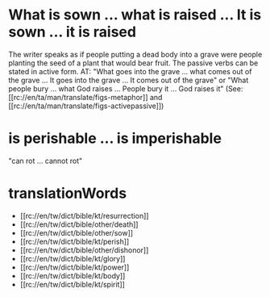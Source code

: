 # What is sown ... what is raised ... It is sown ... it is raised

The writer speaks as if people putting a dead body into a grave were people planting the seed of a plant that would bear fruit. The passive verbs can be stated in active form. AT: "What goes into the grave ... what comes out of the grave ... It goes into the grave ... It comes out of the grave" or "What people bury ... what God raises ... People bury it ... God raises it" (See: [[rc://en/ta/man/translate/figs-metaphor]] and [[rc://en/ta/man/translate/figs-activepassive]])

# is perishable ... is imperishable

"can rot ... cannot rot"

# translationWords

* [[rc://en/tw/dict/bible/kt/resurrection]]
* [[rc://en/tw/dict/bible/other/death]]
* [[rc://en/tw/dict/bible/other/sow]]
* [[rc://en/tw/dict/bible/kt/perish]]
* [[rc://en/tw/dict/bible/other/dishonor]]
* [[rc://en/tw/dict/bible/kt/glory]]
* [[rc://en/tw/dict/bible/kt/power]]
* [[rc://en/tw/dict/bible/kt/body]]
* [[rc://en/tw/dict/bible/kt/spirit]]